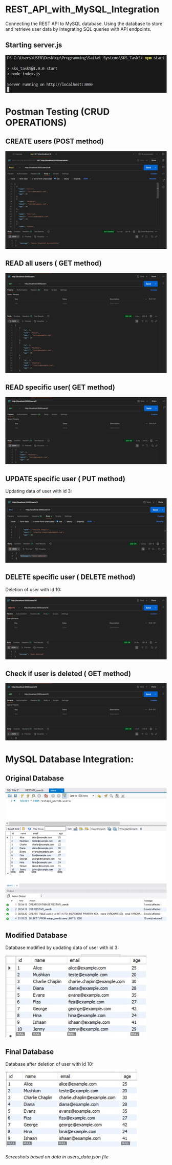 # REST_API_with_MySQL_Integration

Connecting the REST API to MySQL database. Using the database to store and retrieve user data by integrating SQL queries with API endpoints.

## Starting server.js

![Start server.js](https://github.com/mushkan-kumari/REST_API_with_MySQL_Integration/blob/1bd59cc7ea90df4f980d3275d2e220070bfb2609/screenshots/server_start.JPG)

# Postman Testing (CRUD OPERATIONS)

## CREATE users (POST method)

![POST.js](https://github.com/mushkan-kumari/REST_API_with_MySQL_Integration/blob/1bd59cc7ea90df4f980d3275d2e220070bfb2609/screenshots/POST.JPG)

## READ all users ( GET method)

![GET ALL](https://github.com/mushkan-kumari/REST_API_with_MySQL_Integration/blob/1bd59cc7ea90df4f980d3275d2e220070bfb2609/screenshots/GET_ALL.JPG)


## READ specific user( GET method)

![GET](https://github.com/mushkan-kumari/REST_API_with_MySQL_Integration/blob/1bd59cc7ea90df4f980d3275d2e220070bfb2609/screenshots/GET.JPG)


## UPDATE specific user ( PUT method)

Updating data of user with id 3:

![PUT](https://github.com/mushkan-kumari/REST_API_with_MySQL_Integration/blob/1bd59cc7ea90df4f980d3275d2e220070bfb2609/screenshots/PUT.JPG)


## DELETE specific user ( DELETE method)

Deletion of user with id 10:

![DELETE](https://github.com/mushkan-kumari/REST_API_with_MySQL_Integration/blob/1bd59cc7ea90df4f980d3275d2e220070bfb2609/screenshots/DELETE.JPG)


## Check if user is deleted ( GET method)

![GET](https://github.com/mushkan-kumari/REST_API_with_MySQL_Integration/blob/1bd59cc7ea90df4f980d3275d2e220070bfb2609/screenshots/CHECK_IF_DELETED.JPG)


# MySQL Database Integration: 

## Original Database

![original_database](https://github.com/mushkan-kumari/REST_API_with_MySQL_Integration/blob/1bd59cc7ea90df4f980d3275d2e220070bfb2609/screenshots/original_database.JPG)

## Modified Database

Database modified by updating data of user with id 3:

![updated_database](https://github.com/mushkan-kumari/REST_API_with_MySQL_Integration/blob/1bd59cc7ea90df4f980d3275d2e220070bfb2609/screenshots/updated_database.JPG)

## Final Database

Database after deletion of user with id 10:

![final_database](https://github.com/mushkan-kumari/REST_API_with_MySQL_Integration/blob/1bd59cc7ea90df4f980d3275d2e220070bfb2609/screenshots/final_database.JPG)

###### Screeshots based on data in users_data.json file







